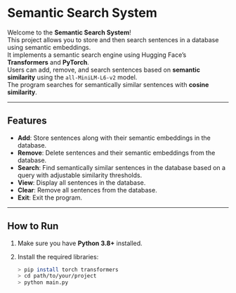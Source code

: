 # Semantic Search System

Welcome to the **Semantic Search System**!  
This project allows you to store and then search sentences in a database using semantic embeddings.  
It implements a semantic search engine using Hugging Face’s **Transformers** and **PyTorch**.  
Users can add, remove, and search sentences based on **semantic similarity** using the `all-MiniLM-L6-v2` model.  
The program searches for semantically similar sentences with **cosine similarity**.

---

## Features
- **Add**: Store sentences along with their semantic embeddings in the database.  
- **Remove**: Delete sentences and their semantic embeddings from the database.  
- **Search**: Find semantically similar sentences in the database based on a query with adjustable similarity thresholds.  
- **View**: Display all sentences in the database.  
- **Clear**: Remove all sentences from the database.  
- **Exit**: Exit the program.  

---

## How to Run

1. Make sure you have **Python 3.8+** installed.  
2. Install the required libraries:  

   ```bash
   > pip install torch transformers
   > cd path/to/your/project
   > python main.py
